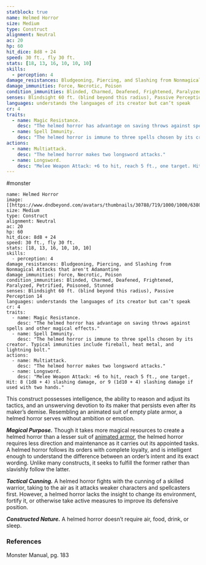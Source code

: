 ```yaml
---
statblock: true
name: Helmed Horror
size: Medium
type: Construct
alignment: Neutral
ac: 20
hp: 60
hit_dice: 8d8 + 24
speed: 30 ft., fly 30 ft.
stats: [18, 13, 16, 10, 10, 10]
skills:
  - perception: 4
damage_resistances: Bludgeoning, Piercing, and Slashing from Nonmagical Attacks that aren't Adamantine
damage_immunities: Force, Necrotic, Poison
condition_immunities: Blinded, Charmed, Deafened, Frightened, Paralyzed, Petrified, Poisoned, Stunned
senses: Blindsight 60 ft. (blind beyond this radius), Passive Perception 14
languages: understands the languages of its creator but can’t speak
cr: 4
traits:
  - name: Magic Resistance.
    desc: "The helmed horror has advantage on saving throws against spells and other magical effects."
  - name: Spell Immunity.
    desc: "The helmed horror is immune to three spells chosen by its creator. Typical immunities include fireball, heat metal, and lightning bolt."
actions:
  - name: Multiattack.
    desc: "The helmed horror makes two longsword attacks."
  - name: Longsword.
    desc: "Melee Weapon Attack: +6 to hit, reach 5 ft., one target. Hit: 8 (1d8 + 4) slashing damage, or 9 (1d10 + 4) slashing damage if used with two hands."
---
```

#monster 

```statblock
name: Helmed Horror
image: [[https://www.dndbeyond.com/avatars/thumbnails/30788/719/1000/1000/638062180166404293.png]]
size: Medium
type: Construct
alignment: Neutral
ac: 20
hp: 60
hit_dice: 8d8 + 24
speed: 30 ft., fly 30 ft.
stats: [18, 13, 16, 10, 10, 10]
skills:
  - perception: 4
damage_resistances: Bludgeoning, Piercing, and Slashing from Nonmagical Attacks that aren't Adamantine
damage_immunities: Force, Necrotic, Poison
condition_immunities: Blinded, Charmed, Deafened, Frightened, Paralyzed, Petrified, Poisoned, Stunned
senses: Blindsight 60 ft. (blind beyond this radius), Passive Perception 14
languages: understands the languages of its creator but can’t speak
cr: 4
traits:
  - name: Magic Resistance.
    desc: "The helmed horror has advantage on saving throws against spells and other magical effects."
  - name: Spell Immunity.
    desc: "The helmed horror is immune to three spells chosen by its creator. Typical immunities include fireball, heat metal, and lightning bolt."
actions:
  - name: Multiattack.
    desc: "The helmed horror makes two longsword attacks."
  - name: Longsword.
    desc: "Melee Weapon Attack: +6 to hit, reach 5 ft., one target. Hit: 8 (1d8 + 4) slashing damage, or 9 (1d10 + 4) slashing damage if used with two hands."
```

This construct possesses intelligence, the ability to reason and adjust its tactics, and an unswerving devotion to its maker that persists even after its maker’s demise. Resembling an animated suit of empty plate armor, a helmed horror serves without ambition or emotion.

_**Magical Purpose.**_ Though it takes more magical resources to create a helmed horror than a lesser suit of [animated armor](https://www.dndbeyond.com/monsters/16786-animated-armor), the helmed horror requires less direction and maintenance as it carries out its appointed tasks. A helmed horror follows its orders with complete loyalty, and is intelligent enough to understand the difference between an order’s intent and its exact wording. Unlike many constructs, it seeks to fulfill the former rather than slavishly follow the latter.

_**Tactical Cunning.**_ A helmed horror fights with the cunning of a skilled warrior, taking to the air as it attacks weaker characters and spellcasters first. However, a helmed horror lacks the insight to change its environment, fortify it, or otherwise take active measures to improve its defensive position.

_**Constructed Nature.**_ A helmed horror doesn’t require air, food, drink, or sleep.

### References

Monster Manual, pg. 183